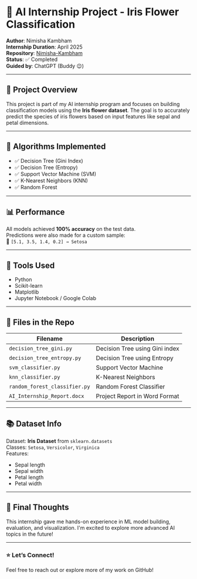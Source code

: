 # 🌟 AI Internship Project - Iris Flower Classification

**Author**: Nimisha Kambham  
**Internship Duration**: April 2025  
**Repository**: [Nimisha-Kambham](https://github.com/nimmy0006/Nimisha-Kambham)  
**Status**: ✅ Completed  
**Guided by**: ChatGPT (Buddy 😉)

---

## 📌 Project Overview

This project is part of my AI internship program and focuses on building classification models using the **Iris flower dataset**. The goal is to accurately predict the species of iris flowers based on input features like sepal and petal dimensions.

---

## 🧠 Algorithms Implemented

- ✅ Decision Tree (Gini Index)
- ✅ Decision Tree (Entropy)
- ✅ Support Vector Machine (SVM)
- ✅ K-Nearest Neighbors (KNN)
- ✅ Random Forest

---

## 📊 Performance

All models achieved **100% accuracy** on the test data.  
Predictions were also made for a custom sample:  
🌸 `[5.1, 3.5, 1.4, 0.2] → Setosa`

---

## 🧪 Tools Used

- Python  
- Scikit-learn  
- Matplotlib  
- Jupyter Notebook / Google Colab  

---

## 📁 Files in the Repo

| Filename                     | Description                                 |
|-----------------------------|---------------------------------------------|
| `decision_tree_gini.py`     | Decision Tree using Gini index              |
| `decision_tree_entropy.py`  | Decision Tree using Entropy                 |
| `svm_classifier.py`         | Support Vector Machine                      |
| `knn_classifier.py`         | K-Nearest Neighbors                         |
| `random_forest_classifier.py`| Random Forest Classifier                   |
| `AI_Internship_Report.docx` | Project Report in Word Format               |

---

## 📚 Dataset Info

Dataset: **Iris Dataset** from `sklearn.datasets`  
Classes: `Setosa`, `Versicolor`, `Virginica`  
Features:
- Sepal length
- Sepal width
- Petal length
- Petal width

---

## 📌 Final Thoughts

This internship gave me hands-on experience in ML model building, evaluation, and visualization. I'm excited to explore more advanced AI topics in the future!

---

### ⭐ Let’s Connect!
Feel free to reach out or explore more of my work on GitHub!

